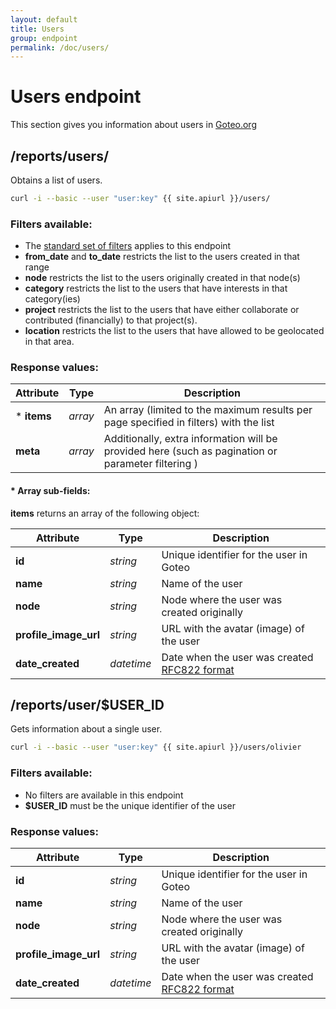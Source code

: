 ```yaml
---
layout: default
title: Users
group: endpoint
permalink: /doc/users/
---
```

# Users endpoint

This section gives you information about users in [Goteo.org](http://goteo.org)

<a name="users"></a>
## /reports/users/

Obtains a list of users.

```bash
curl -i --basic --user "user:key" {{ site.apiurl }}/users/
```

### Filters available:
* The [standard set of filters](/filters) applies to this endpoint
* **from_date** and **to_date** restricts the list to the users created in that range
* **node** restricts the list to the users originally created in that node(s)
* **category** restricts the list to the users that have interests in that category(ies)
* **project** restricts the list to the users that have either collaborate or contributed (financially) to that project(s).
* **location** restricts the list to the users that have allowed to be geolocated in that area.

### Response values:

| Attribute  | Type | Description |
| ------------- | ------------- | ------------ |
| * **items** | *array* | An array (limited to the maximum results per page specified in filters) with the list |
| **meta** | *array* | Additionally, extra information will be provided here (such as pagination or parameter filtering ) |

#### * Array sub-fields:

**items** returns an array of the following object:

| Attribute  | Type | Description |
| ------------- | ------------- | ------------ |
| **id** | *string* | Unique identifier for the user in Goteo |
| **name** | *string* | Name of the user |
| **node** | *string* | Node where the user was created originally |
| **profile_image_url** | *string* | URL with the avatar (image) of the user |
| **date_created** | *datetime* | Date when the user was created [RFC822 format](http://validator.w3.org/feed/docs/error/InvalidRFC2822Date.html) |

<a name="users"></a>
## /reports/user/$USER_ID

Gets information about a single user.

```bash
curl -i --basic --user "user:key" {{ site.apiurl }}/users/olivier
```

### Filters available:
* No filters are available in this endpoint
* **$USER_ID** must be the unique identifier of the user


### Response values:

| Attribute  | Type | Description |
| ------------- | ------------- | ------------ |
| **id** | *string* | Unique identifier for the user in Goteo |
| **name** | *string* | Name of the user |
| **node** | *string* | Node where the user was created originally |
| **profile_image_url** | *string* | URL with the avatar (image) of the user |
| **date_created** | *datetime* | Date when the user was created [RFC822 format](http://validator.w3.org/feed/docs/error/InvalidRFC2822Date.html) |